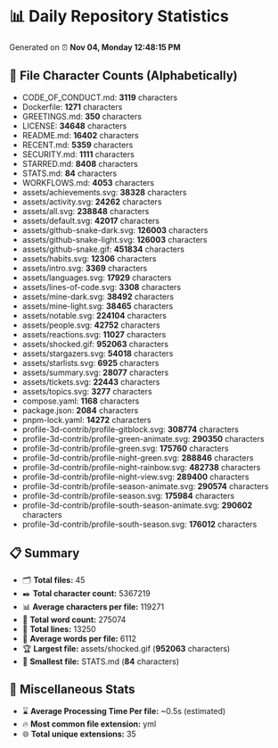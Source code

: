 # 📊 Daily Repository Statistics
Generated on ⏰ **Nov 04, Monday 12:48:15 PM**

## 📂 File Character Counts (Alphabetically)
- CODE_OF_CONDUCT.md: **3119** characters
- Dockerfile: **1271** characters
- GREETINGS.md: **350** characters
- LICENSE: **34648** characters
- README.md: **16402** characters
- RECENT.md: **5359** characters
- SECURITY.md: **1111** characters
- STARRED.md: **8408** characters
- STATS.md: **84** characters
- WORKFLOWS.md: **4053** characters
- assets/achievements.svg: **38328** characters
- assets/activity.svg: **24262** characters
- assets/all.svg: **238848** characters
- assets/default.svg: **42017** characters
- assets/github-snake-dark.svg: **126003** characters
- assets/github-snake-light.svg: **126003** characters
- assets/github-snake.gif: **451834** characters
- assets/habits.svg: **12306** characters
- assets/intro.svg: **3369** characters
- assets/languages.svg: **17929** characters
- assets/lines-of-code.svg: **3308** characters
- assets/mine-dark.svg: **38492** characters
- assets/mine-light.svg: **38465** characters
- assets/notable.svg: **224104** characters
- assets/people.svg: **42752** characters
- assets/reactions.svg: **11027** characters
- assets/shocked.gif: **952063** characters
- assets/stargazers.svg: **54018** characters
- assets/starlists.svg: **6925** characters
- assets/summary.svg: **28077** characters
- assets/tickets.svg: **22443** characters
- assets/topics.svg: **3277** characters
- compose.yaml: **1168** characters
- package.json: **2084** characters
- pnpm-lock.yaml: **14272** characters
- profile-3d-contrib/profile-gitblock.svg: **308774** characters
- profile-3d-contrib/profile-green-animate.svg: **290350** characters
- profile-3d-contrib/profile-green.svg: **175760** characters
- profile-3d-contrib/profile-night-green.svg: **288846** characters
- profile-3d-contrib/profile-night-rainbow.svg: **482738** characters
- profile-3d-contrib/profile-night-view.svg: **289400** characters
- profile-3d-contrib/profile-season-animate.svg: **290574** characters
- profile-3d-contrib/profile-season.svg: **175984** characters
- profile-3d-contrib/profile-south-season-animate.svg: **290602** characters
- profile-3d-contrib/profile-south-season.svg: **176012** characters

## 📋 Summary
- 🗂️ **Total files:** 45
- ✒️ **Total character count:** 5367219
- 📊 **Average characters per file:** 119271
- 📝 **Total word count:** 275074
- 🧾 **Total lines:** 13250
- 📐 **Average words per file:** 6112
- 🏆 **Largest file:** assets/shocked.gif (**952063** characters)
- 🥉 **Smallest file:** STATS.md (**84** characters)

## 🌟 Miscellaneous Stats
- ⌛ **Average Processing Time Per file:** ~0.5s (estimated)
- 🔥 **Most common file extension:** yml
- 🌐 **Total unique extensions:** 35
